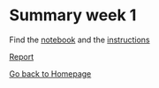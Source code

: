 # Summary week 1

Find the [notebook](./notebook.ipynb) and the [instructions](./instructions.md)

[Report](./report.md)

[Go back to Homepage](../README.md)
